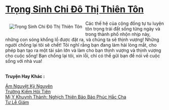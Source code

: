 <a href="https://truyentiki.com/trong-sinh-chi-do-thi-thien-ton.31636/" title="Trọng Sinh Chi Đô Thị Thiên Tôn"><h1>Trọng Sinh Chi Đô Thị Thiên Tôn</h1></a><div style="display:table"><img align="right" style="float: left; padding: 10px;" src="https://truyentiki.com/a/img/str/src/31636.jpg" alt="Trọng Sinh Chi Đô Thị Thiên Tôn">Các thế hệ của cộng đồng tự tu luyện tôn trọng trái đất sống từng ngày và trong thành phố nhộn nhịp này, những con sóng khổng lồ được đặt ra, và chúng ta sẽ thịnh vượng! Những người chống lại tôi sẽ chết! Tôi nghĩ rằng bạn đang làm hài lòng mắt, cho phép bạn tạo ra một tài sản lớn và làm cho bạn thịnh vượng và thịnh vượng cho cuộc sống! Bạn chống lại tôi, xin lỗi, chỉ có thể gửi bạn để nói về cuộc sống với nhà vua!</div><p><br><b>Truyện Hay Khác :</b></p><a href="https://truyentiki.com/am-nguyet-ky-nguyen.31635/" alt="Ám Nguyệt Kỷ Nguyên">Ám Nguyệt Kỷ Nguyên</a><br/><a href="https://github.com/nownovels/truyenhay/tree/master/truyenhay/30760/README.md" alt="Trường Kiếm Hỏi Tiên">Trường Kiếm Hỏi Tiên</a><br/><a href="https://github.com/nownovels/topcv/tree/master/truyenhay/31711/README.md" alt="Mị Y Khuynh Thành: Nghịch Thiên Bảo Bảo Phúc Hắc Cha">Mị Y Khuynh Thành: Nghịch Thiên Bảo Bảo Phúc Hắc Cha</a><br/><a href="https://github.com/nownovels/topcv/tree/master/truyenhay/31579/README.md" alt="Tư Lễ Giám">Tư Lễ Giám</a><br/>